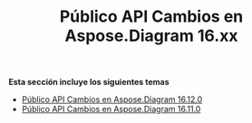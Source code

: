 ﻿---
title: Público API Cambios en Aspose.Diagram 16.xx
type: docs
weight: 20
url: /es/net/public-api-changes-in-aspose-diagram-16-x-x/
---
**Esta sección incluye los siguientes temas**
- [Público API Cambios en Aspose.Diagram 16.12.0](/diagram/es/net/public-api-changes-in-aspose-diagram-16-12-0/)
- [Público API Cambios en Aspose.Diagram 16.11.0](/diagram/es/net/public-api-changes-in-aspose-diagram-16-11-0/)
